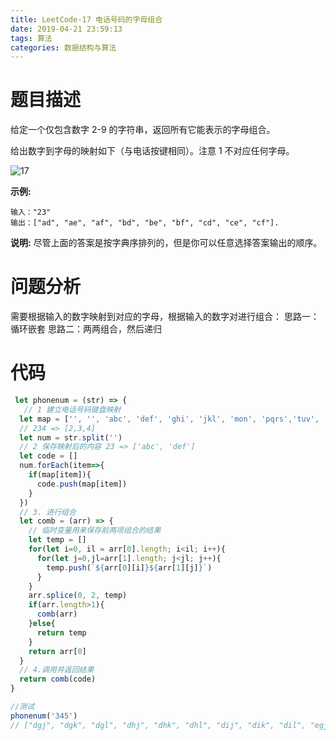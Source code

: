 ```yaml
---
title: LeetCode-17 电话号码的字母组合
date: 2019-04-21 23:59:13
tags: 算法
categories: 数据结构与算法
---
```

# 题目描述
给定一个仅包含数字 2-9 的字符串，返回所有它能表示的字母组合。

给出数字到字母的映射如下（与电话按键相同）。注意 1 不对应任何字母。

![17](http://upload.wikimedia.org/wikipedia/commons/thumb/7/73/Telephone-keypad2.svg/200px-Telephone-keypad2.svg.png)

**示例:**
```
输入："23"
输出：["ad", "ae", "af", "bd", "be", "bf", "cd", "ce", "cf"].
```

**说明:**
尽管上面的答案是按字典序排列的，但是你可以任意选择答案输出的顺序。

# 问题分析

需要根据输入的数字映射到对应的字母，根据输入的数字对进行组合：
思路一：循环嵌套
思路二：两两组合，然后递归

# 代码
```js
 let phonenum = (str) => {
   // 1 建立电话号码键盘映射
  let map = ['', '', 'abc', 'def', 'ghi', 'jkl', 'mon', 'pqrs','tuv', 'wxyz']
  // 234 => [2,3,4]
  let num = str.split('')
  // 2 保存映射后的内容 23 => ['abc', 'def']
  let code = []
  num.forEach(item=>{
    if(map[item]){
      code.push(map[item])
    }
  })
  // 3. 进行组合
  let comb = (arr) => {
    // 临时变量用来保存前两项组合的结果
    let temp = []
    for(let i=0, il = arr[0].length; i<il; i++){
      for(let j=0,jl=arr[1].length; j<jl; j++){
        temp.push(`${arr[0][i]}${arr[1][j]}`)
      }
    }
    arr.splice(0, 2, temp)
    if(arr.length>1){
      comb(arr)
    }else{
      return temp
    }
    return arr[0]
  }
  // 4.调用并返回结果
  return comb(code)
}

//测试
phonenum('345')
// ["dgj", "dgk", "dgl", "dhj", "dhk", "dhl", "dij", "dik", "dil", "egj", "egk", "egl", "ehj", "ehk", "ehl", "eij", "eik", "eil", "fgj", "fgk", "fgl", "fhj", "fhk", "fhl", "fij", "fik", "fil"]
```



